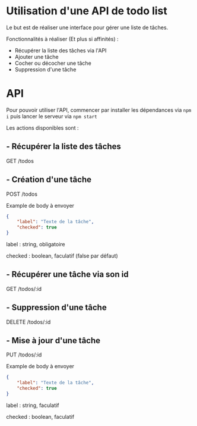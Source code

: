 # Utilisation d'une API de todo list

Le but est de réaliser une interface pour gérer une liste de tâches.

Fonctionnalités à réaliser (Et plus si affinités) :

- Récupérer la liste des tâches via l'API
- Ajouter une tâche
- Cocher ou décocher une tâche
- Suppression d'une tâche

# API

Pour pouvoir utiliser l'API, commencer par installer les dépendances via `npm i` puis lancer le serveur via `npm start`

Les actions disponibles sont :

## - Récupérer la liste des tâches

GET /todos

## - Création d'une tâche

POST /todos

Example de body à envoyer

```json
{
    "label": "Texte de la tâche",
    "checked": true
}
```

label : string, obligatoire

checked : boolean, faculatif (false par défaut)

## - Récupérer une tâche via son id

GET /todos/:id

## - Suppression d'une tâche

DELETE /todos/:id

## - Mise à jour d'une tâche

PUT /todos/:id

Example de body à envoyer

```json
{
    "label": "Texte de la tâche",
    "checked": true
}
```

label : string, faculatif

checked : boolean, faculatif
